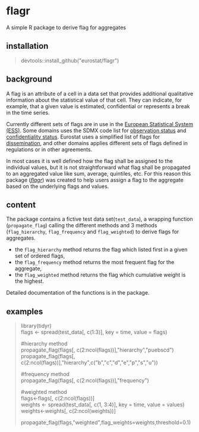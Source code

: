 # flagr
A simple R package to derive flag for aggregates

## installation
>devtools::install_github("eurostat/flagr")

## background
A flag is an attribute of a cell in a data set that provides additional qualitative information about the statistical value of that cell. They can indicate, for example, that a given value is estimated, confidential or represents a break in the time series.

Currently different sets of flags are in use in the [European Statistical System (ESS)](http://ec.europa.eu/eurostat/web/ess/about-us). Some domains uses the SDMX code list for [observation status](https://sdmx.org/wp-content/uploads/CL_OBS_STATUS_v2_1.docx) and [confidentiality status](https://sdmx.org/wp-content/uploads/CL_CONF_STATUS_1_2_2018.docx). Eurostat uses a simplified list of flags for [dissemination](http://ec.europa.eu/eurostat/data/database/information), and other domains applies different sets of flags defined in regulations or in other agreements.    

In most cases it is well defined how the flag shall be assigned to the individual values, but it is not straightforward what flag shall be propagated to an aggregated value like sum, average, quintiles, etc. For this reason this package ([*flagr*](https://github.com/eurostat/flagr)) was created to help users assign a flag to the aggregate based on the underlying flags and values.  

## content
The package contains a fictive test data set(`test_data`), a wrapping function (`propagate_flag`) calling the different methods and 3 methods (`flag_hierarchy`, `flag_frequency` and `flag_weighted`) to derive flags for aggregates.

* the `flag_hierarchy` method returns the flag which listed first in a given set of ordered flags,
* the `flag_frequency` method returns the most frequent flag for the aggregate,
* the `flag_weighted` method returns the flag which cumulative weight is the highest.

Detailed documentation of the functions is in the package.

## examples
>library(tidyr)<br/>
>flags <- spread(test_data[, c(1:3)], key = time, value = flags)<br/>
>
>\#hierarchy method<br/>
>propagate_flag(flags[, c(2:ncol(flags))],"hierarchy","puebscd")<br/>
>propagate_flag(flags[, c(2:ncol(flags))],"hierarchy",c("b","c","d","e","p","s","u"))<br/>
>
>\#frequency method<br/>
>propagate_flag(flags[, c(2:ncol(flags))],"frequency")<br/>
>
>\#weighted method<br/>
>flags<-flags[, c(2:ncol(flags))]<br/>
>weights <- spread(test_data[, c(1, 3:4)], key = time, value = values)<br/>
>weights<-weights[, c(2:ncol(weights))]<br/>
>
>propagate_flag(flags,"weighted",flag_weights=weights,threshold=0.1)<br/>